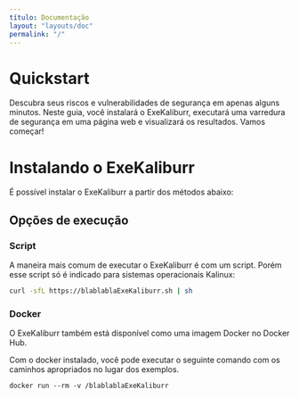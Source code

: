 ```yaml
---
título: Documentação
layout: "layouts/doc"
permalink: "/"
---
```


# Quickstart
Descubra seus riscos e vulnerabilidades de segurança em apenas alguns minutos. Neste guia, você instalará o ExeKaliburr, executará uma varredura de segurança em uma página web e visualizará os resultados. Vamos começar!

# Instalando o ExeKaliburr

É possível instalar o ExeKaliburr a partir dos métodos abaixo:

## Opções de execução

### Script

A maneira mais comum de executar o ExeKaliburr é com um script. Porém esse script só é indicado para sistemas operacionais Kalinux:
```bash
curl -sfL https://blablablaExeKaliburr.sh | sh
```
### Docker
O ExeKaliburr também está disponível como uma imagem Docker no Docker Hub.

Com o docker instalado, você pode executar o seguinte comando com os caminhos apropriados no lugar dos exemplos.

```text
docker run --rm -v /blablablaExeKaliburr
```
